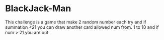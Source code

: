 # BlackJack-Man
This challenge is a game that make 2 random number each try and if summation &lt;21 you can draw another card allowed num from. 1 to 10 and if num > 21 you are out 
